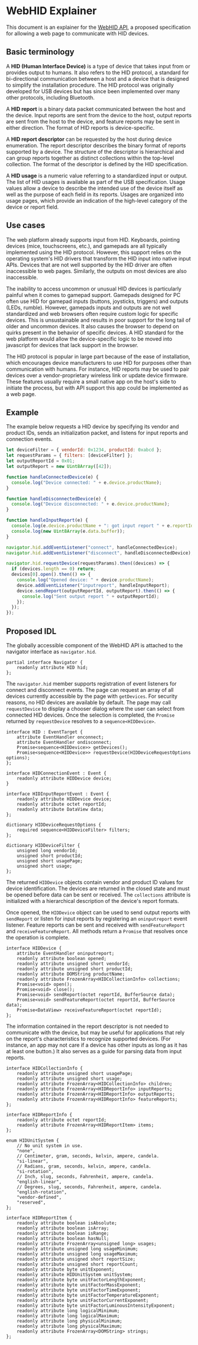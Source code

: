 # WebHID Explainer

This document is an explainer for the [WebHID API](https://wicg.github.io/webhid/), a proposed specification for allowing a web page to communicate with HID devices.

<!-- TOC -->
<!-- /TOC -->

## Basic terminology

A **HID (Human Interface Device)** is a type of device that takes input from or provides output to humans. It also refers to the HID protocol, a standard for bi-directional communication between a host and a device that is designed to simplify the installation procedure. The HID protocol was originally developed for USB devices but has since been implemented over many other protocols, including Bluetooth.

A **HID report** is a binary data packet communicated between the host and the device. Input reports are sent from the device to the host, output reports are sent from the host to the device, and feature reports may be sent in either direction. The format of HID reports is device-specific.

A **HID report descriptor** can be requested by the host during device enumeration. The report descriptor describes the binary format of reports supported by a device. The structure of the descriptor is hierarchical and can group reports together as distinct collections within the top-level collection. The format of the descriptor is defined by the HID specification.

A **HID usage** is a numeric value referring to a standardized input or output. The list of HID usages is available as part of the USB specification. Usage values allow a device to describe the intended use of the device itself as well as the purpose of each field in its reports. Usages are organized into usage pages, which provide an indication of the high-level category of the device or report field.

## Use cases

The web platform already supports input from HID. Keyboards, pointing devices (mice, touchscreens, etc.), and gamepads are all typically implemented using the HID protocol. However, this support relies on the operating system's HID drivers that transform the HID input into native input APIs. Devices that are not well supported by the HID driver are often inaccessible to web pages. Similarly, the outputs on most devices are also inaccessible.

The inability to access uncommon or unusual HID devices is particularly painful when it comes to gamepad support. Gamepads designed for PC often use HID for gamepad inputs (buttons, joysticks, triggers) and outputs (LEDs, rumble). However, gamepads inputs and outputs are not well standardized and web browsers often require custom logic for specific devices. This is unsustainable and results in poor support for the long tail of older and uncommon devices. It also causes the browser to depend on quirks present in the behavior of specific devices. A HID standard for the web platform would allow the device-specific logic to be moved into javascript for devices that lack support in the browser.

The HID protocol is popular in large part because of the ease of installation, which encourages device manufacturers to use HID for purposes other than communication with humans. For instance, HID reports may be used to pair devices over a vendor-proprietary wireless link or update device firmware. These features usually require a small native app on the host's side to initiate the process, but with API support this app could be implemented as a web page.

## Example

The example below requests a HID device by specifying its vendor and product IDs, sends an initialization packet, and listens for input reports and connection events.

```js
let deviceFilter = { vendorId: 0x1234, productId: 0xabcd };
let requestParams = { filters: [deviceFilter] };
let outputReportId = 0x01;
let outputReport = new Uint8Array([42]);

function handleConnectedDevice(e) {
  console.log("Device connected: " + e.device.productName);
}

function handleDisconnectedDevice(e) {
  console.log("Device disconnected: " + e.device.productName);
}

function handleInputReport(e) {
  console.log(e.device.productName + ": got input report " + e.reportId);
  console.log(new Uint8Array(e.data.buffer));
}

navigator.hid.addEventListener("connect", handleConnectedDevice);
navigator.hid.addEventListener("disconnect", handleDisconnectedDevice);

navigator.hid.requestDevice(requestParams).then((devices) => {
  if (devices.length == 0) return;
  devices[0].open().then(() => {
    console.log("Opened device: " + device.productName);
    device.addEventListener("inputreport", handleInputReport);
    device.sendReport(outputReportId, outputReport).then(() => {
      console.log("Sent output report " + outputReportId);
    });
  });
});
```

## Proposed IDL

The globally accessible component of the WebHID API is attached to the navigator interface as `navigator.hid`.

```webidl
partial interface Navigator {
    readonly attribute HID hid;
};
```

The `navigator.hid` member supports registration of event listeners for connect and disconnect events. The page can request an array of all devices currently accessible by the page with `getDevices`. For security reasons, no HID devices are available by default. The page may call `requestDevice` to display a chooser dialog where the user can select from connected HID devices. Once the selection is completed, the `Promise` returned by `requestDevice` resolves to a `sequence<HIDDevice>`.

```webidl
interface HID : EventTarget {
    attribute EventHandler onconnect;
    attribute EventHandler ondisconnect;
    Promise<sequence<HIDDevice>> getDevices();
    Promise<sequence<HIDDevice>> requestDevice(HIDDeviceRequestOptions options);
};

interface HIDConnectionEvent : Event {
    readonly attribute HIDDevice device;
}

interface HIDInputReportEvent : Event {
    readonly attribute HIDDevice device;
    readonly attribute octet reportId;
    readonly attribute DataView data;
};

dictionary HIDDeviceRequestOptions {
    required sequence<HIDDeviceFilter> filters;
};

dictionary HIDDeviceFilter {
    unsigned long vendorId;
    unsigned short productId;
    unsigned short usagePage;
    unsigned short usage;
};
```

The returned `HIDDevice` objects contain vendor and product ID values for device identification. The devices are returned in the closed state and must be opened before data can be sent or received. The `collections` attribute is initialized with a hierarchical description of the device's report formats.

Once opened, the `HIDDevice` object can be used to send output reports with `sendReport` or listen for input reports by registering an `oninputreport` event listener. Feature reports can be sent and received with `sendFeatureReport` and `receiveFeatureReport`. All methods return a `Promise` that resolves once the operation is complete.

```webidl
interface HIDDevice {
    attribute EventHandler oninputreport;
    readonly attribute boolean opened;
    readonly attribute unsigned short vendorId;
    readonly attribute unsigned short productId;
    readonly attribute DOMString productName;
    readonly attribute FrozenArray<HIDCollectionInfo> collections;
    Promise<void> open();
    Promise<void> close();
    Promise<void> sendReport(octet reportId, BufferSource data);
    Promise<void> sendFeatureReport(octet reportId, BufferSource data);
    Promise<DataView> receiveFeatureReport(octet reportId);
};
```

The information contained in the report descriptor is not needed to communicate with the device, but may be useful for applications that rely on the report's characteristics to recognize supported devices. (For instance, an app may not care if a device has other inputs as long as it has at least one button.) It also serves as a guide for parsing data from input reports.

```webidl
interface HIDCollectionInfo {
    readonly attribute unsigned short usagePage;
    readonly attribute unsigned short usage;
    readonly attribute FrozenArray<HIDCollectionInfo> children;
    readonly attribute FrozenArray<HIDReportInfo> inputReports;
    readonly attribute FrozenArray<HIDReportInfo> outputReports;
    readonly attribute FrozenArray<HIDReportInfo> featureReports;
};

interface HIDReportInfo {
    readonly attribute octet reportId;
    readonly attribute FrozenArray<HIDReportItem> items;
};

enum HIDUnitSystem {
    // No unit system in use.
    "none",
    // Centimeter, gram, seconds, kelvin, ampere, candela.
    "si-linear",
    // Radians, gram, seconds, kelvin, ampere, candela.
    "si-rotation",
    // Inch, slug, seconds, Fahrenheit, ampere, candela.
    "english-linear",
    // Degrees, slug, seconds, Fahrenheit, ampere, candela.
    "english-rotation",
    "vendor-defined",
    "reserved",
};

interface HIDReportItem {
    readonly attribute boolean isAbsolute;
    readonly attribute boolean isArray;
    readonly attribute boolean isRange;
    readonly attribute boolean hasNull;
    readonly attribute FrozenArray<unsigned long> usages;
    readonly attribute unsigned long usageMinimum;
    readonly attribute unsigned long usageMaximum;
    readonly attribute unsigned short reportSize;
    readonly attribute unsigned short reportCount;
    readonly attribute byte unitExponent;
    readonly attribute HIDUnitSystem unitSystem;
    readonly attribute byte unitFactorLengthExponent;
    readonly attribute byte unitFactorMassExponent;
    readonly attribute byte unitFactorTimeExponent;
    readonly attribute byte unitFactorTemperatureExponent;
    readonly attribute byte unitFactorCurrentExponent;
    readonly attribute byte unitFactorLuminousIntensityExponent;
    readonly attribute long logicalMinimum;
    readonly attribute long logicalMaximum;
    readonly attribute long physicalMinimum;
    readonly attribute long physicalMaximum;
    readonly attribute FrozenArray<DOMString> strings;
};
```
